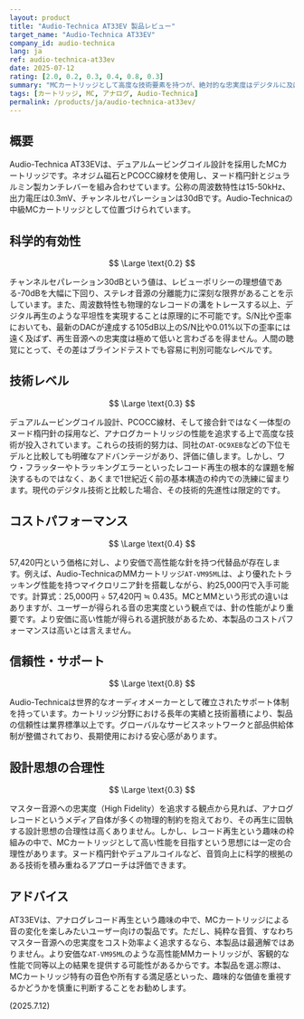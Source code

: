 ```yaml
---
layout: product
title: "Audio-Technica AT33EV 製品レビュー"
target_name: "Audio-Technica AT33EV"
company_id: audio-technica
lang: ja
ref: audio-technica-at33ev
date: 2025-07-12
rating: [2.0, 0.2, 0.3, 0.4, 0.8, 0.3]
summary: "MCカートリッジとして高度な技術要素を持つが、絶対的な忠実度はデジタルに及ばない。より安価で高性能なMMカートリッジの存在により、コストパフォーマンスに課題が残る。"
tags: [カートリッジ, MC, アナログ, Audio-Technica]
permalink: /products/ja/audio-technica-at33ev/
---
```


## 概要

Audio-Technica AT33EVは、デュアルムービングコイル設計を採用したMCカートリッジです。ネオジム磁石とPCOCC線材を使用し、ヌード楕円針とジュラルミン製カンチレバーを組み合わせています。公称の周波数特性は15-50kHz、出力電圧は0.3mV、チャンネルセパレーションは30dBです。Audio-Technicaの中級MCカートリッジとして位置づけられています。

## 科学的有効性

$$ \Large \text{0.2} $$

チャンネルセパレーション30dBという値は、レビューポリシーの理想値である-70dBを大幅に下回り、ステレオ音源の分離能力に深刻な限界があることを示しています。また、周波数特性も物理的なレコードの溝をトレースする以上、デジタル再生のような平坦性を実現することは原理的に不可能です。S/N比や歪率においても、最新のDACが達成する105dB以上のS/N比や0.01%以下の歪率には遠く及ばず、再生音源への忠実度は極めて低いと言わざるを得ません。人間の聴覚にとって、その差はブラインドテストでも容易に判別可能なレベルです。

## 技術レベル

$$ \Large \text{0.3} $$

デュアルムービングコイル設計、PCOCC線材、そして接合針ではなく一体型のヌード楕円針の採用など、アナログカートリッジの性能を追求する上で高度な技術が投入されています。これらの技術的努力は、同社の`AT-OC9XEB`などの下位モデルと比較しても明確なアドバンテージがあり、評価に値します。しかし、ワウ・フラッターやトラッキングエラーといったレコード再生の根本的な課題を解決するものではなく、あくまで1世紀近く前の基本構造の枠内での洗練に留まります。現代のデジタル技術と比較した場合、その技術的先進性は限定的です。

## コストパフォーマンス

$$ \Large \text{0.4} $$

57,420円という価格に対し、より安価で高性能な針を持つ代替品が存在します。例えば、Audio-TechnicaのMMカートリッジ`AT-VM95ML`は、より優れたトラッキング性能を持つマイクロリニア針を搭載しながら、約25,000円で入手可能です。計算式：25,000円 ÷ 57,420円 ≒ 0.435。MCとMMという形式の違いはありますが、ユーザーが得られる音の忠実度という観点では、針の性能がより重要です。より安価に高い性能が得られる選択肢があるため、本製品のコストパフォーマンスは高いとは言えません。

## 信頼性・サポート

$$ \Large \text{0.8} $$

Audio-Technicaは世界的なオーディオメーカーとして確立されたサポート体制を持っています。カートリッジ分野における長年の実績と技術蓄積により、製品の信頼性は業界標準以上です。グローバルなサービスネットワークと部品供給体制が整備されており、長期使用における安心感があります。

## 設計思想の合理性

$$ \Large \text{0.3} $$

マスター音源への忠実度（High Fidelity）を追求する観点から見れば、アナログレコードというメディア自体が多くの物理的制約を抱えており、その再生に固執する設計思想の合理性は高くありません。しかし、レコード再生という趣味の枠組みの中で、MCカートリッジとして高い性能を目指すという思想には一定の合理性があります。ヌード楕円針やデュアルコイルなど、音質向上に科学的根拠のある技術を積み重ねるアプローチは評価できます。

## アドバイス

AT33EVは、アナログレコード再生という趣味の中で、MCカートリッジによる音の変化を楽しみたいユーザー向けの製品です。ただし、純粋な音質、すなわちマスター音源への忠実度をコスト効率よく追求するなら、本製品は最適解ではありません。より安価な`AT-VM95ML`のような高性能MMカートリッジが、客観的な性能で同等以上の結果を提供する可能性があるからです。本製品を選ぶ際は、MCカートリッジ特有の音色や所有する満足感といった、趣味的な価値を重視するかどうかを慎重に判断することをお勧めします。

(2025.7.12)